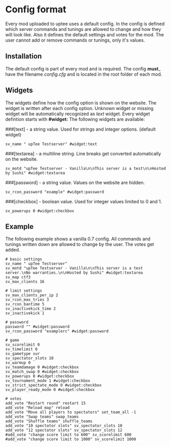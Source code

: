 Config format
=============
Every mod uploaded to uptee uses a default config. In the config is defined which server commands and tunings are allowed to change and how they will look like. Also it defines the default settings and votes for the mod.
The user cannot add or remove commands or tunings, only it's values.

Installation
------------
The default config is part of every mod and is required. The config __must___ have the filename _config.cfg_ and is located in the root folder of each mod.

Widgets
-------
The widgets define how the config option is shown on the website. The widget is written after each config option.
Unknown widget or missing widget will be automatically recognized as _text_ widget.
Every widget defintion starts with __#widget:__
The following widgets are available:

###[text] - a string value. Used for strings and integer options. (default widget)    
```
sv_name " upTee Testserver" #widget:text
```
###[textarea] - a multiline string. Line breaks get converted automatically on the website.    
```
sv_motd "upTee Testserver - Vanilla\n\nThis server is a test\n\nHosted by Sushi" #widget:textarea
```
###[password] - a string value. Values on the website are hidden.    
```
sv_rcon_password "example" #widget:password
```
###[checkbox] - boolean value. Used for integer values limited to 0 and 1.    
```
sv_powerups 0 #widget:checkbox
```

Example
-------
The following example shows a vanilla 0.7 config. All commands and tunings written down are allowed to change by the user. The votes get added.
```
# basic settings
sv_name " upTee Testserver"
sv_motd "upTee Testserver - Vanilla\n\nThis server is a test server.\nNo warranties.\n\nHosted by Sushi" #widget:textarea
sv_map ctf3
sv_max_clients 16

# limit settings
sv_max_clients_per_ip 2
sv_rcon_max_tries 3
sv_rcon_bantime 5
sv_inactivekick_time 2
sv_inactivekick 1

# password
password "" #widget:password
sv_rcon_password "examplerc" #widget:password

# game
sv_scorelimit 0
sv_timelimit 0
sv_gametype sur
sv_spectator_slots 10
sv_warmup 0
sv_teamdamage 0 #widget:checkbox
sv_match_swap 0 #widget:checkbox
sv_powerups 0 #widget:checkbox
sv_tournament_mode 1 #widget:checkbox
sv_strict_spectate_mode 0 #widget:checkbox
sv_player_ready_mode 0 #widget:checkbox

# votes
add_vote "Restart round" restart 15
add_vote "Reload map" reload
add_vote "Move all players to spectators" set_team_all -1
add_vote "Swap teams" swap_teams
add_vote "Shuffle teams" shuffle_teams
add_vote "10 spectator slots" sv_spectator_slots 10
add_vote "12 spectator slots" sv_spectator_slots 12
#add_vote "change score limit to 600" sv_scorelimit 600
#add_vote "change score limit to 1000" sv_scorelimit 1000

```
